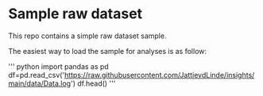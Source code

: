 # Sample raw dataset

This repo contains a simple raw dataset sample.

The easiest way to load the sample for analyses is as follow:

''' python
  import pandas as pd
  df=pd.read_csv('https://raw.githubusercontent.com/JattievdLinde/insights/main/data/Data.log')
  df.head()
'''

